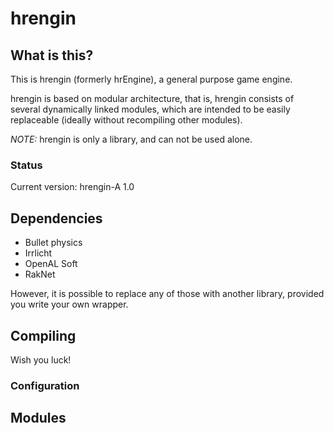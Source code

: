 hrengin
=======

## What is this?  ##

This is hrengin (formerly hrEngine), a general purpose game engine.

hrengin is based on modular architecture, that is, hrengin consists of several dynamically linked modules, which are intended to be easily replaceable (ideally without recompiling other modules).

*NOTE:* hrengin is only a library, and can not be used alone.

### Status ###

Current version: hrengin-A 1.0


## Dependencies ##

* Bullet physics
* Irrlicht
* OpenAL Soft
* RakNet

However, it is possible to replace any of those with another library, provided you write your own wrapper.

## Compiling ##

Wish you luck!

### Configuration ###

## Modules ##
